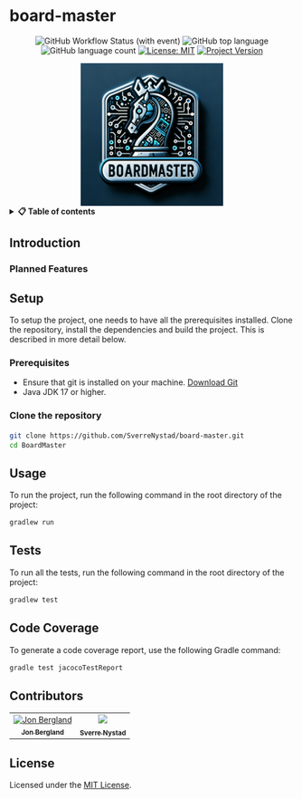 # board-master
<div align="center">

![GitHub Workflow Status (with event)](https://img.shields.io/github/actions/workflow/status/SverreNystad/board-master/main.yml)
![GitHub top language](https://img.shields.io/github/languages/top/SverreNystad/board-master)
![GitHub language count](https://img.shields.io/github/languages/count/SverreNystad/board-master)
[![License: MIT](https://img.shields.io/badge/License-MIT-yellow.svg)](https://opensource.org/licenses/MIT)
[![Project Version](https://img.shields.io/badge/version-0.0.1-blue)](https://img.shields.io/badge/version-0.0.1-blue)

<img src="docs/images/BoardMaster.png" width="50%" alt="BoardMaster" style="display: block; margin-left: auto; margin-right: auto;">
</div>

<details> 
<summary><b>📋 Table of contents </b></summary>

1. [Introduction](#introduction)
2. [Setup](#setup)
3. [Usage](#usage)
4. [Tests](#tests)
5. [Contributors](#contributors)
6. [License](#license)

</details>

## Introduction

### Planned Features

## Setup
To setup the project, one needs to have all the prerequisites installed. Clone the repository, install the dependencies and build the project. This is described in more detail below.

### Prerequisites
- Ensure that git is installed on your machine. [Download Git](https://git-scm.com/downloads)
- Java JDK 17 or higher.


### Clone the repository
```bash
git clone https://github.com/SverreNystad/board-master.git
cd BoardMaster
```


## Usage
To run the project, run the following command in the root directory of the project:
```bash
gradlew run
```

## Tests
To run all the tests, run the following command in the root directory of the project:
```bash
gradlew test
```

## Code Coverage
To generate a code coverage report, use the following Gradle command:

```bash
gradle test jacocoTestReport
```

## Contributors
<table align="center">
  <tr>
    <td align="center">
        <a href="https://github.com/JonBergland">
            <img src="https://github.com/JonBergland.png?size=100" width="100px;" alt="Jon Bergland"/><br />
            <sub><b>Jon Bergland</b></sub>
        </a>
    </td>
    <td align="center">
        <a href="https://github.com/SverreNystad">
            <img src="https://github.com/SverreNystad.png?size=100" width="100px;"/><br />
            <sub><b>Sverre Nystad</b></sub>
        </a>
    </td>
  </tr>
</table>

## License
Licensed under the [MIT License](LICENSE).

